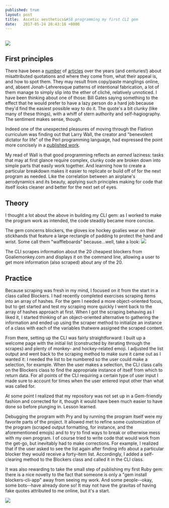 ```yaml
---
published: true
layout: post
title:  Ascetic aesthetics&#58 programming my first CLI gem
date:   2017-05-24 20:43:18 +0000
---
```




## ![](http://i.imgur.com/gtNkMRf.jpg)

## First principles

There have been a [number](https://www.theatlantic.com/national/archive/2011/05/anatomy-of-a-fake-quotation/238257/) of [articles](https://www.nytimes.com/2017/02/15/opinion/can-you-spot-the-fake-quotation.html?_r=0) over the years (and centuries!) about misattributed quotations and where they come from, what their appeal is, and how to spot them. They may result from copy/paste manglings online, and, absent Jonah-Lehreresque patterns of intentional fabrication, a lot of them manage to simply slip into the ether of cliché, relatively unnoticed. I have been thinking about one of those: Bill Gates saying something to the effect that he would prefer to have a lazy person do a hard job because they'd find the easiest possible way to do it. The quote's a bit clunky (like many of these things), with a whiff of stern authority and self-hagiography. The sentiment makes sense, though.

Indeed one of the unexpected pleasures of moving through the Flatiron curriculum was finding out that Larry Wall, the creator and "benevolent dictator for life" of the Perl programming language, had expressed the point more concisely in a [published work](https://books.google.com/books?id=ezqe1hh91q4C&q=laziness#v=snippet&q=laziness&f=false).

My read of Wall is that good programming reflects an *earned* laziness: tasks that may at first glance require complex, clunky code are broken down into simple parts that easily work together. And learning how to create a particular breakdown makes it easier to replicate or build off of for the next program as needed. Like the correlation between an airplane's aerodynamics and its beauty, applying such principles making for code that itself looks cleaner and better for the next set of eyes. 

## Theory

I thought a lot about the above in building my CLI gem: as I worked to make the program work as intended, the code steadily became more concise.

The gem concerns blockers, the gloves ice hockey goalies wear on their stickhands that feature a large rectangle of padding to protect the hand and wrist. Some call them "waffleboards" because...well, take a look:
![](http://cdn.bleacherreport.net/images_root/slides/photos/000/164/655/astrom_display_image.jpg?1267150359)

The CLI scrapes information about the 20 cheapest blockers from Goaliemonkey.com and displays it on the command line, allowing a user to get more information (also scraped) about any of the 20.

## Practice

Because scraping was fresh in my mind, I focused on it from the start in a class called Blockers. I had recently completed exercises scraping items into an array of hashes. For the gem I needed a more object-oriented focus, but to get started and test my scraping more quickly I went back to the array of hashes approach at first. When I got the scraping behaving as I liked it, I started thinking of an object-oriented alternative to gathering the information and ended up using the scraper method to initialize an instance of a class with each of the variables thatwere assigned the scraped content.

From there, setting up the CLI was fairly straightforward: I built up a welcome page with the initial list (constructed by iterating through the scrapes) and plenty of monkey- and hockey-related emoji. I adjusted the list output and went back to the scraping method to make sure it came out as I wanted it: I needed the list to be numbered so the user could make a selection, for example. When the user makes a selection, the CLI class calls on the Blockers class to find the appropriate instance of itself from which to return data. For all points of the CLI requiring a certain type of user input I made sure to account for times when the user entered input other than what was called for.

At some point I realized that my repository was not set up in a Gem-friendly fashion and corrected for it, though it would have been much easier to have done so before plunging in. Lesson learned.

Debugging the program with Pry and by running the program itself were my favorite parts of the project. It allowed met to refine some customization of the program (scraped output formatting, for instance, and the aforementioned emojis) and to try to find ways to break or otherwise mess with my own program. I of course tried to write code that would work from the get-go, but inevitably had to make corrections. For example, I realized that if the user asked to see the list again after finding info about a particular blocker they would receive a forty-item list. Accordingly, I added a self-clearing method to the Blockers class and called it in the CLI class.

It was also rewarding to take the small step of publishing my first Ruby gem: there is a nice novelty to the fact that someone is only a "gem install blockers-cli-app" away from seeing my work. And some people--okay, some bots--have already done so! It may not have the gravitas of having fake quotes attributed to me online, but it's a start.

![](https://4.bp.blogspot.com/--pZD_9jGSKg/WC3Z7TErP7I/AAAAAAABK_k/8FwPECq1OpMwCtmn1v3yxzCIzwGtYFtFwCLcB/s1600/y-foil.jpg)



